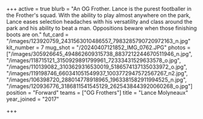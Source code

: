 +++
active = true
blurb = "An OG Frother. Lance is the purest footballer in the Frother's squad. With the ability to play almost anywhere on the park, Lance eases selection headaches with his versatility and class around the park and his ability to beat a man. Oppositions beware when those finishing boots are on."
fut_card = "/images/123920759_2431563010486557_7983285790720972163_n.jpg"
kit_number = 7
mug_shot = "/20240407121852_IMG_0762.JPG"
photos = ["/images/305926645_494862609315738_8837212244670511946_n.jpg", "/images/118715121_3150929891799961_72333431529633578_o.jpg", "/images/110139082_3103629316530019_5186574137135033972_o.jpg", "/images/119198746_660341051549937_1003772947572567267_n2.jpg", "/images/106398720_288014778918965_1963381582911994525_n.jpg", "/images/120936776_3186811541545129_2625438443920060268_o.jpg"]
position = "Forward"
teams = ["OG Frothers"]
title = "Lance Molyneaux"
year_joined = "2017"

+++
